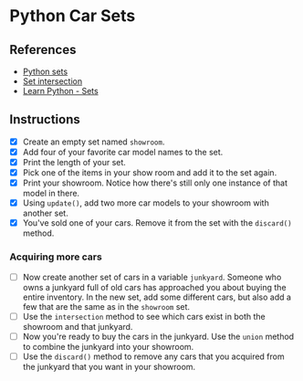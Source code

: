 # Python Car Sets

## References

* [Python sets](https://docs.python.org/3.6/tutorial/datastructures.html#sets)
* [Set intersection](https://docs.python.org/3.6/library/stdtypes.html?highlight=intersection#set.intersection)
* [Learn Python - Sets](http://www.learnpython.org/en/Sets)

## Instructions

- [x] Create an empty set named `showroom`.
- [x] Add four of your favorite car model names to the set.
- [x] Print the length of your set.
- [x] Pick one of the items in your show room and add it to the set again.
- [x] Print your showroom. Notice how there's still only one instance of that model in there.
- [x] Using `update()`, add two more car models to your showroom with another set.
- [x] You've sold one of your cars. Remove it from the set with the `discard()` method.

### Acquiring more cars

- [ ] Now create another set of cars in a variable `junkyard`. Someone who owns a junkyard full of old cars has approached you about buying the entire inventory. In the new set, add some different cars, but also add a few that are the same as in the `showroom` set.
- [ ] Use the `intersection` method to see which cars exist in both the showroom and that junkyard.
- [ ] Now you're ready to buy the cars in the junkyard. Use the `union` method to combine the junkyard into your showroom.
- [ ] Use the `discard()` method to remove any cars that you acquired from the junkyard that you want in your showroom.